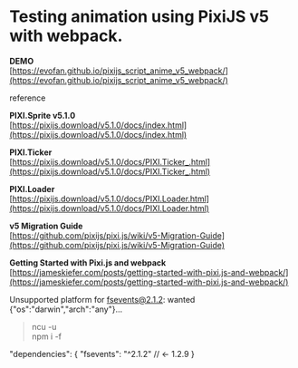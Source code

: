# Testing animation using PixiJS v5 with webpack.

**DEMO**  
[https://evofan.github.io/pixijs_script_anime_v5_webpack/](https://evofan.github.io/pixijs_script_anime_v5_webpack/)  

reference  

**PIXI.Sprite v5.1.0**  
[https://pixijs.download/v5.1.0/docs/index.html](https://pixijs.download/v5.1.0/docs/index.html)  

**PIXI.Ticker**  
[https://pixijs.download/v5.1.0/docs/PIXI.Ticker_.html](https://pixijs.download/v5.1.0/docs/PIXI.Ticker_.html)  

**PIXI.Loader**  
[https://pixijs.download/v5.1.0/docs/PIXI.Loader.html](https://pixijs.download/v5.1.0/docs/PIXI.Loader.html)  

**v5 Migration Guide**  
[https://github.com/pixijs/pixi.js/wiki/v5-Migration-Guide](https://github.com/pixijs/pixi.js/wiki/v5-Migration-Guide)  

**Getting Started with Pixi.js and webpack**  
[https://jameskiefer.com/posts/getting-started-with-pixi.js-and-webpack/](https://jameskiefer.com/posts/getting-started-with-pixi.js-and-webpack/)  

Unsupported platform for fsevents@2.1.2: wanted {"os":"darwin","arch":"any"}...
>ncu -u  
>npm i -f

  "dependencies": {
    "fsevents": "^2.1.2" // ← 1.2.9
  }
